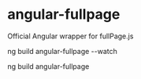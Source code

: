 # angular-fullpage
Official Angular wrapper for fullPage.js

ng build angular-fullpage --watch

ng build angular-fullpage
